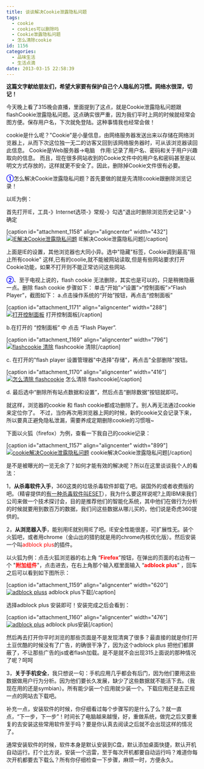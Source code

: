 ```yaml
---
title: 谈谈解决Cookie泄露隐私问题
tags:
  - cookie
  - cookies可以删除吗
  - Cookie泄露隐私问题
  - 怎么清除cookie
id: 1156
categories:
  - 品味生活
  - 生活点滴
date: 2013-03-15 22:58:39
---
```


**这篇文字献给朋友们，希望大家要有保护自己个人隐私的习惯。网络水很深，切记！**

今天晚上看了315晚会直播，里面提到了这点，就是Cookie泄露隐私问题跟flashCookie泄露隐私问题。这点确实很严重，因为我们平时上网的时候就经常会图方便。保存用户名，下次就免登陆。这种事情我也经常会做！

cookie是什么呢？"Cookie"是小量信息，由网络服务器发送出来以存储在网络浏览器上，从而下次这位独一无二的访客又回到该网络服务器时，可从该浏览器读回此信息。
Cookie是Web服务器→电脑　作用:记录了用户名、密码和关于用户兴趣取向的信息。
而且，现在很多网站收到的Cookie文件中的用户名和密码甚至是以明文方式存放的，这样就更不安全了。因此，删除掉Cookie文件很有必要。

<span style="color: #0000ff;">**①**</span>怎么解决Cookie泄露隐私问题？首先要做的就是先清除cookie跟删除浏览记录！

以IE为例：

首先打开IE，工具-》Internet选项-》常规-》勾选"退出时删除浏览历史记录"-》确定

[caption id="attachment_1158" align="aligncenter" width="432"][![](http://www.pooy.net/wp-content/uploads/2013/03/IE.jpg "IE解决Cookie泄露隐私问题")](http://www.pooy.net/wp-content/uploads/2013/03/IE.jpg) IE解决Cookie泄露隐私问题[/caption]

上面是IE的设置，其他浏览器也大同小异。选中"隐藏"标签，Cookie调到最高"阻止所有cookie" 这样,已有的coolie,就不能被网站读取,但是有些网站要求打开Cookie功能，如果不打开则不能正常访问这些网站.

<span style="color: #0000ff;">**②**</span>、至于电视上说的，flash cookie 无法删除，其实也是可以的，只是稍微隐蔽一点。删除 flash cookie 步骤如下：
单击“开始”&gt;“设置”&gt;“控制面板”&gt;“Flash Player”，截图如下：
a.点击操作系统的“开始”按钮，再点击“控制面板”

[caption id="attachment_1171" align="aligncenter" width="288"][![](http://www.pooy.net/wp-content/uploads/2013/03/kongzhimianban.jpg "打开控制面板")](http://www.pooy.net/wp-content/uploads/2013/03/kongzhimianban.jpg) 打开控制面板[/caption]

b.在打开的 “控制面板” 中 点击 “Flash Player”.

[caption id="attachment_1169" align="aligncenter" width="796"][![](http://www.pooy.net/wp-content/uploads/2013/03/flashcookie.jpg "flashcookie 清除")](http://www.pooy.net/wp-content/uploads/2013/03/flashcookie.jpg) flashcookie 清除[/caption]

c. 在打开的"flash player 设置管理器"中选择"存储"，再点击"全部删除"按钮。

[caption id="attachment_1170" align="aligncenter" width="416"][![](http://www.pooy.net/wp-content/uploads/2013/03/flashcookie2.jpg "怎么清除 flashcookie")](http://www.pooy.net/wp-content/uploads/2013/03/flashcookie2.jpg) 怎么清除 flashcookie[/caption]

d. 最后选中“删除所有站点数据和设置”，然后点击“删除数据”按钮就即可。

就这样，浏览器的cookie 和 flash cookie都成功删除了。别人再无法通过cookie来定位你了。
不过，当你再次用浏览器上网的时候，新的cookie又会记录下来，所以要真正避免隐私泄漏，需要养成定期删除cookie的习惯哦~

下面以火狐（firefox）为例，查看一下我自己的cookie记录：

[caption id="attachment_1157" align="aligncenter" width="899"][![](http://www.pooy.net/wp-content/uploads/2013/03/cookie.jpg "cookie解决Cookie泄露隐私问题")](http://www.pooy.net/wp-content/uploads/2013/03/cookie.jpg) cookie解决Cookie泄露隐私问题[/caption]

是不是被曝光的一览无余了？如何才能有效的解决呢？所以在这里谈谈我个人的看法：

1，**从杀毒软件入手**，360这类的垃圾杀毒软件卸载了吧。装国外的或者收费版的吧。（精睿提供的[有一种杀毒软件叫ESET](http://www.pooy.net/eset.html "链接到 有一种杀毒软件叫ESET")），我为什么要这样说呢?上周IBM来我们公司来做一个技术探讨会，目的是推荐他们的智能化系统，其中他们在做行为分析的时候就要用到数百万的数据，我们问这些数据从哪儿买的，他们说是奇虎360提供的。

2，**从浏览器入手**，能别用IE就别用IE了吧。IE安全性能很差，可扩展性无。装个火狐吧，或者用chrome（金山出的猎豹就是用的chrome内核优化版）。然后安装一个叫<span style="color: #ff0000;">adblock plus</span>的插件。

以火狐为例：点击火狐浏览器的右上角 “<span style="color: #ff0000;">**Firefox**</span>”按钮，在弹出的页面的右边有一个 "<span style="color: #ff0000;">**附加组件**</span>"，点击进去，在右上角那个输入框里面输入 “<span style="color: #ff0000;">**adblock plus**</span>” ，回车之后可以看到如下图所示：

[caption id="attachment_1159" align="aligncenter" width="620"][![](http://www.pooy.net/wp-content/uploads/2013/03/adblock-pluss-1024x237.jpg "adblock pluss")](http://www.pooy.net/wp-content/uploads/2013/03/adblock-pluss.jpg) adblock plus下载[/caption]

选择adblock plus 安装即可！安装完成之后会看到：

[caption id="attachment_1160" align="aligncenter" width="476"][![](http://www.pooy.net/wp-content/uploads/2013/03/adblock-plus.jpg "adblock plus")](http://www.pooy.net/wp-content/uploads/2013/03/adblock-plus.jpg) adblock plus安装[/caption]

然后再去打开你平时浏览的那些页面是不是发现清爽了很多？最直接的就是你打开土豆优酷的时候没有了广告，的确很干净了，因为这个adblock plus 把他们都屏蔽了，不让那些广告的js或者flash加载。是不是就不会出现315上面说的那种情况了呢？呵呵

3，**关于手机安全**，我只想说一句：手机应用几乎都会有后门，因为他们要用这些数据做用户行为分析。因为他们要长久发展，缺少了这些数据就不能活下去。（我现在用的还是<span>symbian</span>）。所有能少装一个应用就少装一个。下载应用还是去正规一点的网站去下载吧。

补充一点，安装软件的时候，你仔细看过每个步骤写的是什么了么？就一直点，“下一步，下一步”！时间长了电脑越来越慢，好，重做系统，做完之后又要重复的去安装这些常用软件至于吗？要是你认真去阅读之后就不会出现这样的情况了。

通常安装软件的时候，软件本身是默认安装到C盘，默认添加桌面快捷，默认开机自动运行。打个比方说，安装一个迅雷，至于每次开机都要自动运行吗？难道你每次开机都要去下载么？所有你仔细检查一下步骤，麻烦一时，方便永久。

&nbsp;